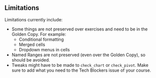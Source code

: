 ## Limitations

Limitations currently include:

* Some things are not preserved over exercises and need to be in the Golden Copy. For example:
  * Conditional formatting
  * Merged cells
  * Dropdown menus in cells
* Named Ranges are not preserved (even over the Golden Copy), so should be avoided.
* Tweaks might have to be made to `check_chart` or `check_pivot`. Make sure to add what you
  need to the Tech Blockers issue of your course.
